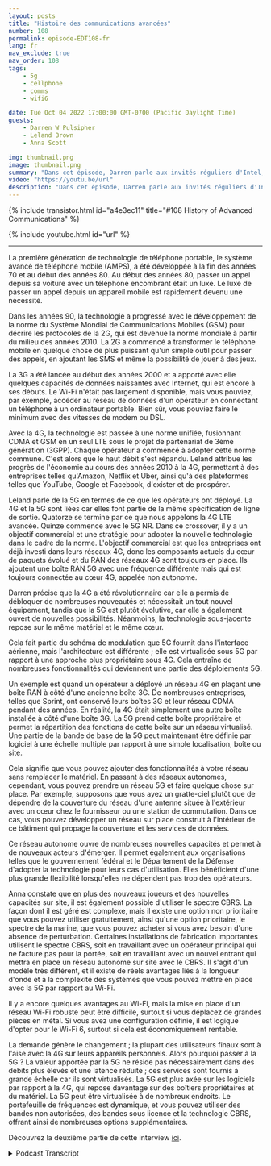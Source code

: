 ```yaml
---
layout: posts
title: "Histoire des communications avancées"
number: 108
permalink: episode-EDT108-fr
lang: fr
nav_exclude: true
nav_order: 108
tags:
    - 5g
    - cellphone
    - comms
    - wifi6

date: Tue Oct 04 2022 17:00:00 GMT-0700 (Pacific Daylight Time)
guests:
    - Darren W Pulsipher
    - Leland Brown
    - Anna Scott

img: thumbnail.png
image: thumbnail.png
summary: "Dans cet épisode, Darren parle aux invités réguliers d'Intel, Leland Brown, ingénieur principal : directeur technique des communications avancées, et Dr Anna Scott, architecte principal des technologies de pointe pour le secteur public, de l'histoire des communications avancées."
video: "https://youtu.be/url"
description: "Dans cet épisode, Darren parle aux invités réguliers d'Intel, Leland Brown, ingénieur principal : directeur technique des communications avancées, et Dr Anna Scott, architecte principal des technologies de pointe pour le secteur public, de l'histoire des communications avancées."
---
```


<div>
{% include transistor.html id="a4e3ec11" title="#108 History of Advanced Communications" %}

{% include youtube.html id="url" %}
</div>

---

La première génération de technologie de téléphone portable, le système avancé de téléphone mobile (AMPS), a été développée à la fin des années 70 et au début des années 80. Au début des années 80, passer un appel depuis sa voiture avec un téléphone encombrant était un luxe. Le luxe de passer un appel depuis un appareil mobile est rapidement devenu une nécessité.

Dans les années 90, la technologie a progressé avec le développement de la norme du Système Mondial de Communications Mobiles (GSM) pour décrire les protocoles de la 2G, qui est devenue la norme mondiale à partir du milieu des années 2010. La 2G a commencé à transformer le téléphone mobile en quelque chose de plus puissant qu'un simple outil pour passer des appels, en ajoutant les SMS et même la possibilité de jouer à des jeux.

La 3G a été lancée au début des années 2000 et a apporté avec elle quelques capacités de données naissantes avec Internet, qui est encore à ses débuts. Le Wi-Fi n'était pas largement disponible, mais vous pouviez, par exemple, accéder au réseau de données d'un opérateur en connectant un téléphone à un ordinateur portable. Bien sûr, vous pouviez faire le minimum avec des vitesses de modem ou DSL.

Avec la 4G, la technologie est passée à une norme unifiée, fusionnant CDMA et GSM en un seul LTE sous le projet de partenariat de 3ème génération (3GPP). Chaque opérateur a commencé à adopter cette norme commune. C'est alors que le haut débit s'est répandu. Leland attribue les progrès de l'économie au cours des années 2010 à la 4G, permettant à des entreprises telles qu'Amazon, Netflix et Uber, ainsi qu'à des plateformes telles que YouTube, Google et Facebook, d'exister et de prospérer.

Leland parle de la 5G en termes de ce que les opérateurs ont déployé. La 4G et la 5G sont liées car elles font partie de la même spécification de ligne de sortie. Quatorze se termine par ce que nous appelons la 4G LTE avancée. Quinze commence avec le 5G NR. Dans ce crossover, il y a un objectif commercial et une stratégie pour adopter la nouvelle technologie dans le cadre de la norme. L'objectif commercial est que les entreprises ont déjà investi dans leurs réseaux 4G, donc les composants actuels du cœur de paquets évolué et du RAN des réseaux 4G sont toujours en place. Ils ajoutent une boîte RAN 5G avec une fréquence différente mais qui est toujours connectée au cœur 4G, appelée non autonome.

Darren précise que la 4G a été révolutionnaire car elle a permis de débloquer de nombreuses nouveautés et nécessitait un tout nouvel équipement, tandis que la 5G est plutôt évolutive, car elle a également ouvert de nouvelles possibilités. Néanmoins, la technologie sous-jacente repose sur le même matériel et le même cœur.

Cela fait partie du schéma de modulation que 5G fournit dans l'interface aérienne, mais l'architecture est différente ; elle est virtualisée sous 5G par rapport à une approche plus propriétaire sous 4G. Cela entraîne de nombreuses fonctionnalités qui deviennent une partie des déploiements 5G.

Un exemple est quand un opérateur a déployé un réseau 4G en plaçant une boîte RAN à côté d'une ancienne boîte 3G. De nombreuses entreprises, telles que Sprint, ont conservé leurs boîtes 3G et leur réseau CDMA pendant des années. En réalité, la 4G était simplement une autre boîte installée à côté d'une boîte 3G. La 5G prend cette boîte propriétaire et permet la répartition des fonctions de cette boîte sur un réseau virtualisé. Une partie de la bande de base de la 5G peut maintenant être définie par logiciel à une échelle multiple par rapport à une simple localisation, boîte ou site.

Cela signifie que vous pouvez ajouter des fonctionnalités à votre réseau sans remplacer le matériel. En passant à des réseaux autonomes, cependant, vous pouvez prendre un réseau 5G et faire quelque chose sur place. Par exemple, supposons que vous ayez un gratte-ciel plutôt que de dépendre de la couverture du réseau d'une antenne située à l'extérieur avec un cœur chez le fournisseur ou une station de commutation. Dans ce cas, vous pouvez développer un réseau sur place construit à l'intérieur de ce bâtiment qui propage la couverture et les services de données.

Ce réseau autonome ouvre de nombreuses nouvelles capacités et permet à de nouveaux acteurs d'émerger. Il permet également aux organisations telles que le gouvernement fédéral et le Département de la Défense d'adopter la technologie pour leurs cas d'utilisation. Elles bénéficient d'une plus grande flexibilité lorsqu'elles ne dépendent pas trop des opérateurs.

Anna constate que en plus des nouveaux joueurs et des nouvelles capacités sur site, il est également possible d'utiliser le spectre CBRS. La façon dont il est géré est complexe, mais il existe une option non prioritaire que vous pouvez utiliser gratuitement, ainsi qu'une option prioritaire, le spectre de la marine, que vous pouvez acheter si vous avez besoin d'une absence de perturbation. Certaines installations de fabrication importantes utilisent le spectre CBRS, soit en travaillant avec un opérateur principal qui ne facture pas pour la portée, soit en travaillant avec un nouvel entrant qui mettra en place un réseau autonome sur site avec le CBRS. Il s'agit d'un modèle très différent, et il existe de réels avantages liés à la longueur d'onde et à la complexité des systèmes que vous pouvez mettre en place avec la 5G par rapport au Wi-Fi.

Il y a encore quelques avantages au Wi-Fi, mais la mise en place d'un réseau Wi-Fi robuste peut être difficile, surtout si vous déplacez de grandes pièces en métal. Si vous avez une configuration définie, il est logique d'opter pour le Wi-Fi 6, surtout si cela est économiquement rentable.

La demande génère le changement ; la plupart des utilisateurs finaux sont à l'aise avec la 4G sur leurs appareils personnels. Alors pourquoi passer à la 5G ? La valeur apportée par la 5G ne réside pas nécessairement dans des débits plus élevés et une latence réduite ; ces services sont fournis à grande échelle car ils sont virtualisés. La 5G est plus axée sur les logiciels par rapport à la 4G, qui repose davantage sur des boîtiers propriétaires et du matériel. La 5G peut être virtualisée à de nombreux endroits. Le portefeuille de fréquences est dynamique, et vous pouvez utiliser des bandes non autorisées, des bandes sous licence et la technologie CBRS, offrant ainsi de nombreuses options supplémentaires.

Découvrez la deuxième partie de cette interview [ici](episode-EDT109).



<details>
<summary> Podcast Transcript </summary>

<p></p>

</details>
